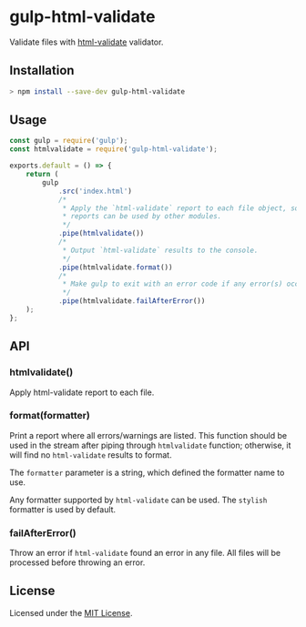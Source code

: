 # gulp-html-validate

Validate files with [html-validate](https://html-validate.org/) validator.

## Installation

```sh
> npm install --save-dev gulp-html-validate
```

## Usage

```js
const gulp = require('gulp');
const htmlvalidate = require('gulp-html-validate');

exports.default = () => {
	return (
		gulp
			.src('index.html')
			/*
			 * Apply the `html-validate` report to each file object, so these
			 * reports can be used by other modules.
			 */
			.pipe(htmlvalidate())
			/*
			 * Output `html-validate` results to the console.
			 */
			.pipe(htmlvalidate.format())
			/*
			 * Make gulp to exit with an error code if any error(s) occurred.
			 */
			.pipe(htmlvalidate.failAfterError())
	);
};
```

## API

### htmlvalidate()

Apply html-validate report to each file.

### format(formatter)

Print a report where all errors/warnings are listed. This function should be used in the stream after piping through `htmlvalidate` function; otherwise, it will find no `html-validate` results to format.

The `formatter` parameter is a string, which defined the formatter name to use.

Any formatter supported by `html-validate` can be used. The `stylish` formatter is used by default.

### failAfterError()

Throw an error if `html-validate` found an error in any file. All files will be processed before throwing an error.

## License

Licensed under the [MIT License](./LICENSE).
